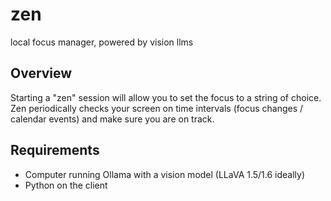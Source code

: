 # zen
local focus manager, powered by vision llms

## Overview
Starting a "zen" session will allow you to set the focus to a string of choice. Zen periodically checks your screen on time intervals (focus changes / calendar events) and make sure you are on track.

## Requirements
- Computer running Ollama with a vision model (LLaVA 1.5/1.6 ideally)
- Python on the client